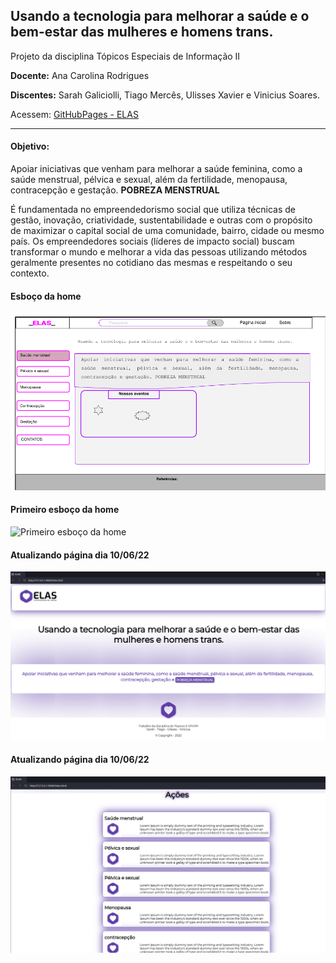 ## Usando a tecnologia para melhorar a saúde e o bem-estar das mulheres e homens trans.

Projeto da disciplina Tópicos Especiais de Informação II 

**Docente:** Ana Carolina Rodrigues

**Discentes:** Sarah Galiciolli, Tiago Mercês, Ulisses Xavier e Vinicius Soares. 

Acessem: [GitHubPages - ELAS](https://tiagomerc.github.io/ELAS/)
_______________

#### Objetivo: 

Apoiar iniciativas que venham para melhorar a saúde feminina, como a saúde menstrual, pélvica e sexual, além da fertilidade, menopausa, contracepção e gestação. **POBREZA MENSTRUAL**

 É fundamentada no empreendedorismo social que utiliza técnicas de gestão, inovação, criatividade, sustentabilidade e outras com o propósito de maximizar o capital social de uma comunidade, bairro, cidade ou mesmo país. Os empreendedores sociais (líderes de impacto social) buscam transformar o mundo e melhorar a vida das pessoas utilizando métodos geralmente presentes no cotidiano das mesmas e respeitando o seu contexto. 

#### Esboço da home

![Esboço da home](imgs/print/home.png)

#### Primeiro esboço da home

![Primeiro esboço da home](imgs/print/primeiro%20esbo%C3%A7o.png)

#### Atualizando página dia 10/06/22

![Atualizando página 10/06/22](imgs/print/print11-06.png)

#### Atualizando página dia 10/06/22

![Organizando a página 11/06/22](imgs/print/print11-07.png)